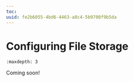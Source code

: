 ```yaml
---
toc:
uuid: fe2b6055-4bd6-4463-a8c4-5b9700f9b5da
---
```

# Configuring File Storage

```{toctree}
:maxdepth: 3

```

Coming soon!
